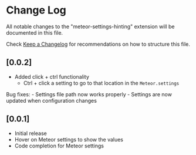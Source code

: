 # Change Log

All notable changes to the "meteor-settings-hinting" extension will be documented in this file.

Check [Keep a Changelog](http://keepachangelog.com/) for recommendations on how to structure this file.

## [0.0.2]

- Added click + ctrl functionality
    - Ctrl + click a setting to go to that location in the `Meteor.settings`

Bug fixes:
    - Settings file path now works properly
    - Settings are now updated when configuration changes

## [0.0.1]

- Initial release
- Hover on Meteor settings to show the values
- Code completion for Meteor settings